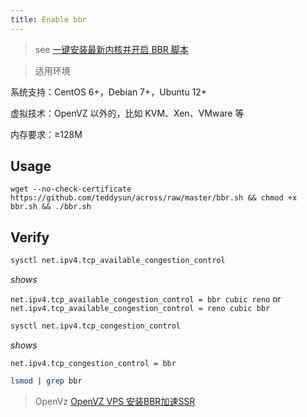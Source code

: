```yaml
---
title: Enable bbr
---
```


> see [一键安装最新内核并开启 BBR 脚本](https://teddysun.com/489.html)

> 适用环境

系统支持：CentOS 6+，Debian 7+，Ubuntu 12+

虚拟技术：OpenVZ 以外的，比如 KVM、Xen、VMware 等

内存要求：≥128M

## Usage

```wget --no-check-certificate https://github.com/teddysun/across/raw/master/bbr.sh && chmod +x bbr.sh && ./bbr.sh```

## Verify

```bash
sysctl net.ipv4.tcp_available_congestion_control
```

 *shows*

```net.ipv4.tcp_available_congestion_control = bbr cubic reno``` or ```net.ipv4.tcp_available_congestion_control = reno cubic bbr```

```bash
sysctl net.ipv4.tcp_congestion_control
```

 *shows*

```net.ipv4.tcp_congestion_control = bbr```

```bash
lsmod | grep bbr
```

> OpenVz [OpenVZ VPS 安装BBR加速SSR](https://www.jianshu.com/p/78bf7fa24e5e)